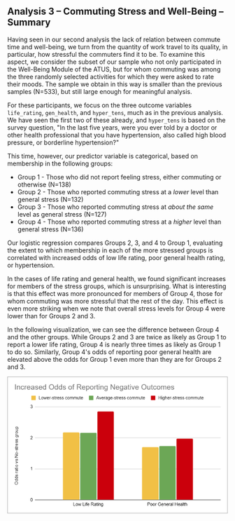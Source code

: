 ## Analysis 3 – Commuting Stress and Well-Being – Summary

Having seen in our second analysis the lack of relation between commute time and well-being, we turn from the quantity of work travel to its quality, in particular, how stressful the commuters find it to be. To examine this aspect, we consider the subset of our sample who not only participated in the Well-Being Module of the ATUS, but for whom commuting was among the three randomly selected activities for which they were asked to rate their moods. The sample we obtain in this way is smaller than the previous samples (N=533), but still large enough for meaningful analysis.

For these participants, we focus on the three outcome variables `life_rating`, `gen_health`, and `hyper_tens`, much as in the previous analysis. We have seen the first two of these already, and `hyper_tens` is based on the survey question, "In the last five years, were you ever told by a doctor or other health professional that you have hypertension, also called high blood pressure, or borderline hypertension?"

This time, however, our predictor variable is categorical, based on membership in the following groups:

* Group 1 - Those who did not report feeling stress, either commuting or otherwise (N=138)
* Group 2 - Those who reported commuting stress at a *lower* level than general stress (N=132)
* Group 3 - Those who reported commuting stress at *about the same* level as general stress (N=127)
* Group 4 - Those who reported commuting stress at a *higher* level than general stress (N=136)

Our logistic regression compares Groups 2, 3, and 4 to Group 1, evaluating the extent to which membership in each of the more stressed groups is correlated with increased odds of low life rating, poor general health rating, or hypertension.

In the cases of life rating and general health, we found significant increases for members of the stress groups, which is unsurprising. What is interesting is that this effect was more pronounced for members of Group 4, those for whom commuting was more stressful that the rest of the day. This effect is even more striking when we note that overall stress levels for Group 4 were lower than for Groups 2 and 3.

In the following visualization, we can see the difference between Group 4 and the other groups. While Groups 2 and 3 are twice as likely as Group 1 to report a lower life rating, Group 4 is nearly three times as likely as Group 1 to do so. Similarly, Group 4's odds of reporting poor general health are elevated above the odds for Group 1 even more than they are for Groups 2 and 3.

![Increased odds of negative outcomes due to commuting stress](/images/Increased_odds_of_negative_outcome.png)
